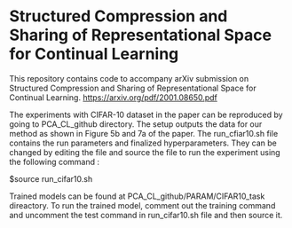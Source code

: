 # Structured Compression and Sharing of Representational Space for Continual Learning

This repository contains code to accompany arXiv submission on Structured Compression and Sharing of Representational Space for Continual Learning. https://arxiv.org/pdf/2001.08650.pdf

The experiments with CIFAR-10 dataset in the paper can be reproduced by going to PCA_CL_github directory. The setup outputs the data for our method as shown in Figure 5b and 7a of the paper. The run_cfiar10.sh file contains the run parameters and finalized hyperparameters. They can be changed by editing the file and source the file to run the experiment using the following command : 

$source run_cifar10.sh 

Trained models can be found at PCA_CL_github/PARAM/CIFAR10_task direactory. To run the trained model, comment out the training command and uncomment the test command in run_cifar10.sh file and then source it. 
